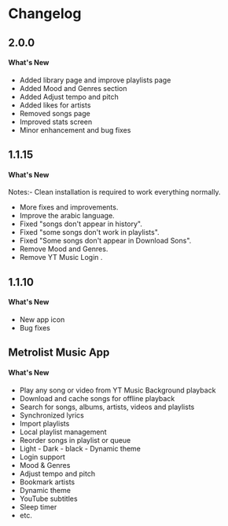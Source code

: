 <h1>Changelog</h1>

## 2.0.0

#### What's New
- Added library page and improve playlists page
- Added Mood and Genres section
- Added Adjust tempo and pitch
- Added likes for artists
- Removed songs page
- Improved stats screen
- Minor enhancement and bug fixes

## 1.1.15

#### What's New
Notes:- Clean installation is required to work everything normally.

- More fixes and improvements.
- Improve the arabic language.
- Fixed "songs don't appear in history".
- Fixed "some songs don't work in playlists".
- Fixed "Some songs don't appear in Download Sons".
- Remove Mood and Genres.
- Remove YT Music Login .

## 1.1.10

#### What's New
- New app icon
- Bug fixes

## Metrolist Music App

#### What's New
- Play any song or video from YT Music
Background playback
- Download and cache songs for offline playback
- Search for songs, albums, artists, videos and playlists
- Synchronized lyrics
- Import playlists
- Local playlist management
- Reorder songs in playlist or queue
- Light - Dark - black - Dynamic theme
- Login support
- Mood & Genres
- Adjust tempo and pitch
- Bookmark artists
- Dynamic theme
- YouTube subtitles
- Sleep timer
- etc.
